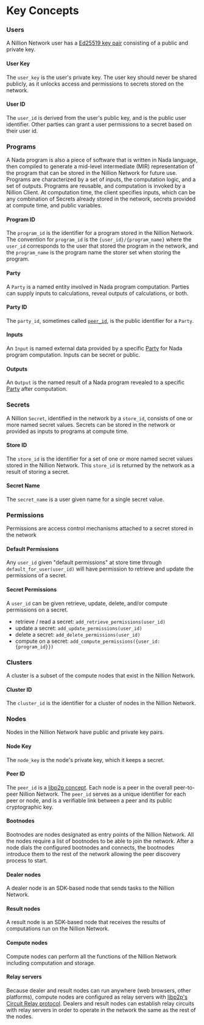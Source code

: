 # Key Concepts

### Users

A Nillion Network user has a [Ed25519 key pair](https://cryptography.io/en/latest/hazmat/primitives/asymmetric/ed25519/#key-interfaces) consisting of a public and private key.

#### User Key

The `user_key` is the user's private key. The user key should never be shared publicly, as it unlocks access and permissions to secrets stored on the network.

#### User ID

The `user_id` is derived from the user's public key, and is the public user identifier. Other parties can grant a user permissions to a secret based on their user id.&#x20;

### Programs

A Nada program is also a piece of software that is written in Nada language, then compiled to generate a mid-level intermediate (MIR) representation of the program that can be stored in the Nillion Network for future use. Programs are characterized by a set of inputs, the computation logic, and a set of outputs. Programs are reusable, and computation is invoked by a Nillion Client. At computation time, the client specifies inputs, which can be any combination of Secrets already stored in the network, secrets provided at compute time, and public variables.

#### Program ID

The `program_id` is the identifier for a program stored in the Nillion Network. The convention for `program_id` is the `{user_id}/{program_name}` where the `user_id` corresponds to the user that stored the program in the network, and the `program_name` is the program name the storer set when storing the program.

#### Party

A `Party` is a named entity involved in Nada program computation. Parties can supply inputs to calculations, reveal outputs of calculations, or both.

#### Party ID

The `party_id`, sometimes called [`peer_id`](concepts#peer-id), is the public identifier for a `Party`.

#### Inputs

An `Input` is named external data provided by a specific [Party](concepts.md#party) for Nada program computation. Inputs can be secret or public.

#### Outputs

An `Output` is the named result of a Nada program revealed to a specific [Party](concepts.md#party) after computation.

### Secrets

A Nillion `Secret`, identified in the network by a `store_id`, consists of one or more named secret values. Secrets can be stored in the network or provided as inputs to programs at compute time.

#### Store ID

The `store_id` is the identifier for a set of one or more named secret values stored in the Nillion Network. This `store_id` is returned by the network as a result of storing a secret.

#### Secret Name

The `secret_name` is a user given name for a single secret value.

### Permissions

Permissions are access control mechanisms attached to a secret stored in the network

#### Default Permissions

Any `user_id` given "default permissions" at store time through `default_for_user(user_id)` will have permission to retrieve and update the permissions of a secret.

#### Secret Permissions

A `user_id` can be given retrieve, update, delete, and/or compute permissions on a secret.

- retrieve / read a secret: `add_retrieve_permissions(user_id)`
- update a secret: `add_update_permissions(user_id)`
- delete a secret: `add_delete_permissions(user_id)`
- compute on a secret: `add_compute_permissions({user_id: {program_id}})`

### Clusters

A cluster is a subset of the compute nodes that exist in the Nillion Network.

#### Cluster ID

The `cluster_id` is the identifier for a cluster of nodes in the Nillion Network.

### Nodes

Nodes in the Nillion Network have public and private key pairs.

#### Node Key

The `node_key` is the node's private key, which it keeps a secret.

#### Peer ID

The `peer_id` is a [libp2p concept](https://docs.libp2p.io/concepts/fundamentals/peers/#peer-id). Each node is a peer in the overall peer-to-peer Nillion Network. The `peer_id` serves as a unique identifier for each peer or node, and is a verifiable link between a peer and its public cryptographic key.

#### Bootnodes

Bootnodes are nodes designated as entry points of the Nillion Network. All the nodes require a list of bootnodes to be able to join the network. After a node dials the configured bootnodes and connects, the bootnodes introduce them to the rest of the network allowing the peer discovery process to start.

#### Dealer nodes

A dealer node is an SDK-based node that sends tasks to the Nillion Network.

#### Result nodes

A result node is an SDK-based node that receives the results of computations run on the Nillion Network.

#### Compute nodes

Compute nodes can perform all the functions of the Nillion Network including computation and storage.

#### Relay servers

Because dealer and result nodes can run anywhere (web browsers, other platforms), compute nodes are configured as relay servers with [libp2p's Circuit Relay protocol](https://github.com/libp2p/specs/blob/master/relay/circuit-v2.md). Dealers and result nodes can establish relay circuits with relay servers in order to operate in the network the same as the rest of the nodes.

